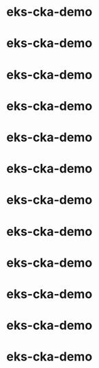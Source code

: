 # eks-cka-demo
# eks-cka-demo
# eks-cka-demo
# eks-cka-demo
# eks-cka-demo
# eks-cka-demo
# eks-cka-demo
# eks-cka-demo
# eks-cka-demo
# eks-cka-demo
# eks-cka-demo
# eks-cka-demo
